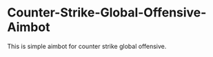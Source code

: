 # Counter-Strike-Global-Offensive-Aimbot
This is simple aimbot for counter strike global offensive.
